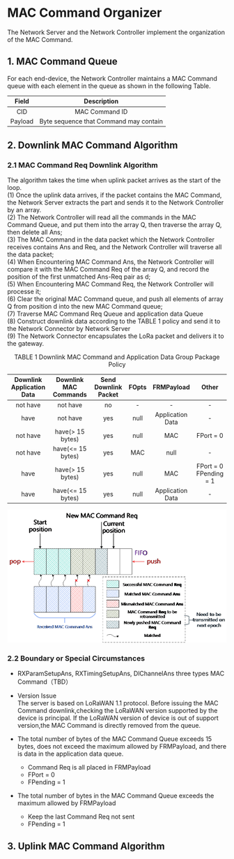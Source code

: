 # MAC Command Organizer
The Network Server and the Network Controller implement the organization of the MAC Command.
## 1. MAC Command Queue
For each end-device, the Network Controller maintains a MAC Command queue with each element in the queue as shown in the following Table.

| Field    |                Description               |
|:--------:|:----------------------------------------:|
| CID      |             	MAC Command ID              |
| Payload  |  Byte sequence that Command may contain  |

## 2. Downlink MAC Command Algorithm

### 2.1 MAC Command Req Downlink Algorithm
The algorithm takes the time when uplink packet arrives as the start of the loop.</br>
(1) Once the uplink data arrives, if the packet contains the MAC Command, the Network Server extracts the part and sends it to the Network Controller by an array.</br>
(2) The Network Controller will read all the commands in the MAC Command Queue, and put them into the array Q, then traverse the array Q, then delete all Ans;</br>
(3) The MAC Command in the data packet which the Network Controller receives contains Ans and Req, and the Network Controller will traverse all the data packet;</br>
(4) When Encountering MAC Command Ans, the Network Controller will compare it with the MAC Command Req of the array Q, and record the position of the first unmatched Ans-Req pair as d;</br>
(5) When Encountering MAC Command Req, the Network Controller will processe it;</br>
(6) Clear the original MAC Command queue, and push all elements of array Q from position d into the new MAC Command queue;</br>
(7) Traverse MAC Command Req Queue and application data Queue</br>
(8) Construct downlink data according to the TABLE 1 policy and send it to the Network Connector by Network Server</br>
(9) The Network Connector encapsulates the LoRa packet and delivers it to the gateway.</br>

<center>TABLE 1 Downlink MAC Command and Application Data Group Package Policy</center>

|Downlink Application Data|Downlink MAC Commands|Send Downlink Packet|FOpts|FRMPayload|Other|
|:-----------------------:|:-------------------:|:------------------:|:---:|:--------:|:---:|
| not have |     not have     | no |   -  |         -       |         -                |
|   have   |     not have     | yes| null | Application Data|         -                |
| not have | have(> 15 bytes) | yes| null |        MAC      |         FPort = 0        |
| not have | have(<= 15 bytes)| yes| MAC  |       null      |         -                |
|  have    | have(> 15 bytes) | yes| null |        MAC      |FPort = 0</br>FPending = 1|
|  have    | have(<= 15 bytes)| yes| null | Application Data|         -                |

![MAC Command Queue Schematic Diagram](./image/MACCommandQUeue.png)

### 2.2 Boundary or Special Circumstances
* RXParamSetupAns, RXTimingSetupAns, DlChannelAns three types MAC Command（TBD）</br>

* Version Issue</br>
  The server is based on LoRaWAN 1.1 protocol. Before issuing the MAC Command downlink,checking the LoRaWAN version supported by the device is principal. If the LoRaWAN version of device is out of support version,the MAC Command is directly removed from the queue.

* The total number of bytes of the MAC Command Queue exceeds 15 bytes, does not exceed the maximum allowed by FRMPayload, and there is data in the application data queue.</br>
  * Command Req is all placed in FRMPayload
  * FPort = 0
  * FPending = 1 

* The total number of bytes in the MAC Command Queue exceeds the maximum allowed by FRMPayload</br>
  * Keep the last Command Req not sent
  * FPending = 1

## 3. Uplink MAC Command Algorithm
